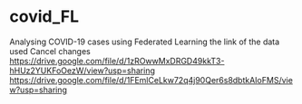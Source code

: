 # covid_FL
Analysing COVID-19 cases using Federated Learning 
the link of the data used Cancel changes
https://drive.google.com/file/d/1zROwwMxDRGD49kkT3-hHUz2YUKFoOezW/view?usp=sharing
https://drive.google.com/file/d/1FEmlCeLkw72q4j90Qer6s8dbtkAIoFMS/view?usp=sharing
